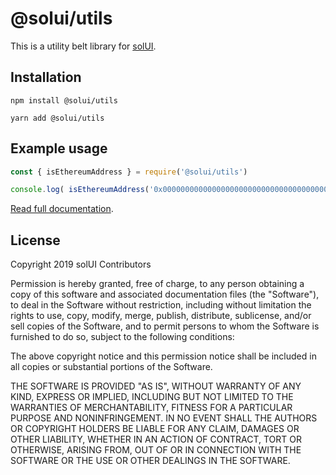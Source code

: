 # @solui/utils

This is a utility belt library for [solUI](https://solui.dev).

## Installation

```shell
npm install @solui/utils
```

```shell
yarn add @solui/utils
```

## Example usage

```js
const { isEthereumAddress } = require('@solui/utils')

console.log( isEthereumAddress('0x0000000000000000000000000000000000000001') )
```

[Read full documentation](https://solui.dev/docs/packages/utils).

## License

Copyright 2019 solUI Contributors

Permission is hereby granted, free of charge, to any person obtaining a copy of this software and associated documentation files (the "Software"), to deal in the Software without restriction, including without limitation the rights to use, copy, modify, merge, publish, distribute, sublicense, and/or sell copies of the Software, and to permit persons to whom the Software is furnished to do so, subject to the following conditions:

The above copyright notice and this permission notice shall be included in all copies or substantial portions of the Software.

THE SOFTWARE IS PROVIDED "AS IS", WITHOUT WARRANTY OF ANY KIND, EXPRESS OR IMPLIED, INCLUDING BUT NOT LIMITED TO THE WARRANTIES OF MERCHANTABILITY, FITNESS FOR A PARTICULAR PURPOSE AND NONINFRINGEMENT. IN NO EVENT SHALL THE AUTHORS OR COPYRIGHT HOLDERS BE LIABLE FOR ANY CLAIM, DAMAGES OR OTHER LIABILITY, WHETHER IN AN ACTION OF CONTRACT, TORT OR OTHERWISE, ARISING FROM, OUT OF OR IN CONNECTION WITH THE SOFTWARE OR THE USE OR OTHER DEALINGS IN THE SOFTWARE.

